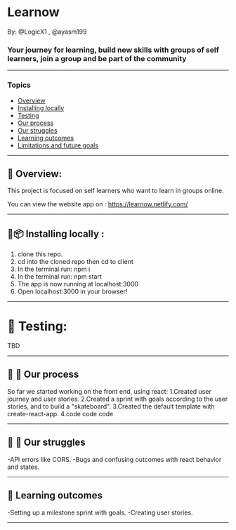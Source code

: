 # Learnow 
By: @LogicX1 , @ayasm199 

### Your journey for learning, build new skills with groups of self learners, join a group and be part of the community

---


### Topics
* [Overview](#-overview)
* [Installing locally](#-Installing-locally-)
* [Testing](#-Testing)
* [Our process](#-Our-process)
* [Our struggles](#-Our-struggles)
* [Learning outcomes](#-Learning-outcomes)
* [Limitations and future goals](#Current-limitations-and-future-goals)

---

## :page_with_curl: Overview:
This project is focused on self learners
who want to learn in groups online.

You can view the website app on : 
https://learnow.netlify.com/


---

## :floppy_disk::package: Installing locally : 

1. clone this repo.
2. cd into the cloned repo then cd to client
3. In the terminal run: npm i
4. In the terminal run: npm start
5. The app is now running at localhost:3000
6. Open localhost:3000 in your browser!

---


# :tada: Testing:
TBD

---


## :construction_worker: :construction:   Our process

So far we started working on the front end, using react:
1.Created user journey and user stories.
2.Created a sprint with goals according to the user stories, and to build a "skateboard".
3.Created the default template with create-react-app.
4.code code code

---

## :hatching_chick: :hatched_chick:  Our struggles
 
-API errors like CORS.
-Bugs and confusing outcomes with react behavior and states.

---

## :chicken: Learning outcomes
 
-Setting up a milestone sprint with goals.
-Creating user stories.

---

